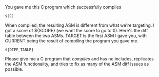 You gave me this C program which successfully compiles

```c
${C}
```

When compiled, the resulting ASM is different from what we're targeting. I got a score of ${SCORE} (we want the score to go to 0). Here's the diff table between the two ASMs. TARGET is the first ASM I gave you, with CURRENT being the result of compiling the program you gave me.

```
${DIFF_TABLE}
```

Please give me a C program that _compiles_ and has no includes, replicates the ASM functionality, and tries to fix as many of the ASM diff issues as possible.
